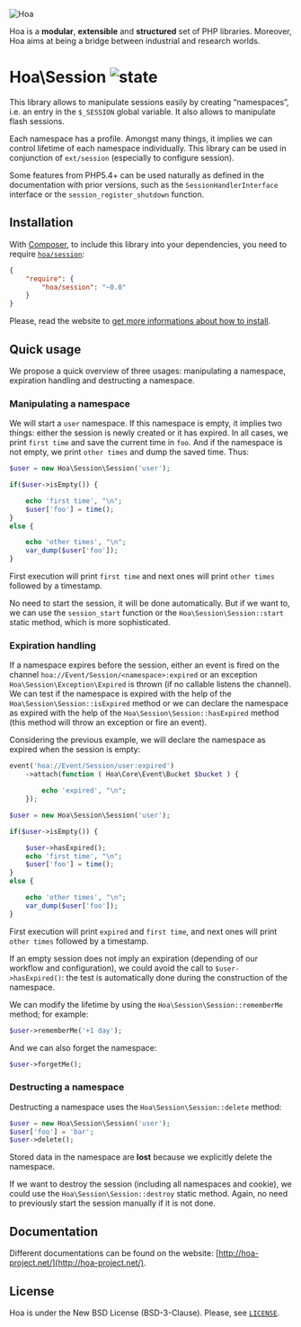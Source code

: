 ![Hoa](http://static.hoa-project.net/Image/Hoa_small.png)

Hoa is a **modular**, **extensible** and **structured** set of PHP libraries.
Moreover, Hoa aims at being a bridge between industrial and research worlds.

# Hoa\Session ![state](http://central.hoa-project.net/State/Session)

This library allows to manipulate sessions easily by creating “namespaces”, i.e.
an entry in the `$_SESSION` global variable. It also allows to manipulate flash
sessions.

Each namespace has a profile. Amongst many things, it implies we can control
lifetime of each namespace individually. This library can be used in conjunction
of `ext/session` (especially to configure session).

Some features from PHP5.4+ can be used naturally as defined in the documentation
with prior versions, such as the `SessionHandlerInterface` interface or the
`session_register_shutdown` function.

## Installation

With [Composer](http://getcomposer.org/), to include this library into your
dependencies, you need to require
[`hoa/session`](https://packagist.org/packages/hoa/session):

```json
{
    "require": {
        "hoa/session": "~0.0"
    }
}
```

Please, read the website to [get more informations about how to
install](http://hoa-project.net/Source.html).

## Quick usage

We propose a quick overview of three usages: manipulating a namespace,
expiration handling and destructing a namespace.

### Manipulating a namespace

We will start a `user` namespace. If this namespace is empty, it implies two
things: either the session is newly created or it has expired. In all cases, we
print `first time` and save the current time in `foo`. And if the namespace is
not empty, we print `other times` and dump the saved time. Thus:

```php
$user = new Hoa\Session\Session('user');

if($user->isEmpty()) {

    echo 'first time', "\n";
    $user['foo'] = time();
}
else {

    echo 'other times', "\n";
    var_dump($user['foo']);
}
```

First execution will print `first time` and next ones will print `other times`
followed by a timestamp.

No need to start the session, it will be done automatically. But if we want to,
we can use the `session_start` function or the `Hoa\Session\Session::start`
static method, which is more sophisticated.

### Expiration handling

If a namespace expires before the session, either an event is fired on the
channel `hoa://Event/Session/<namespace>:expired` or an exception
`Hoa\Session\Exception\Expired` is thrown (if no callable listens the channel).
We can test if the namespace is expired with the help of the
`Hoa\Session\Session::isExpired` method or we can declare the namespace as
expired with the help of the `Hoa\Session\Session::hasExpired` method (this
method will throw an exception or fire an event).

Considering the previous example, we will declare the namespace as expired when
the session is empty:

```php
event('hoa://Event/Session/user:expired')
    ->attach(function ( Hoa\Core\Event\Bucket $bucket ) {

        echo 'expired', "\n";
    });

$user = new Hoa\Session\Session('user');

if($user->isEmpty()) {

    $user->hasExpired();
    echo 'first time', "\n";
    $user['foo'] = time();
}
else {

    echo 'other times', "\n";
    var_dump($user['foo']);
}
```

First execution will print `expired` and `first time`, and next ones will print
`other times` followed by a timestamp.

If an empty session does not imply an expiration (depending of our workflow and
configuration), we could avoid the call to `$user->hasExpired()`: the test is
automatically done during the construction of the namespace.

We can modify the lifetime by using the `Hoa\Session\Session::rememberMe`
method; for example:

```php
$user->rememberMe('+1 day');
```

And we can also forget the namespace:

```php
$user->forgetMe();
```

### Destructing a namespace

Destructing a namespace uses the `Hoa\Session\Session::delete` method:

```php
$user = new Hoa\Session\Session('user');
$user['foo'] = 'bar';
$user->delete();
```

Stored data in the namespace are **lost** because we explicitly delete the
namespace.

If we want to destroy the session (including all namespaces and cookie), we
could use the `Hoa\Session\Session::destroy` static method. Again, no need to
previously start the session manually if it is not done.

## Documentation

Different documentations can be found on the website:
[http://hoa-project.net/](http://hoa-project.net/).

## License

Hoa is under the New BSD License (BSD-3-Clause). Please, see
[`LICENSE`](http://hoa-project.net/LICENSE).
